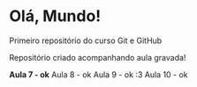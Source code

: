 # Olá, Mundo!
 Primeiro repositório do curso Git e GitHub

 Repositório criado acompanhando aula gravada!
 
**Aula 7 - ok**
  Aula 8 - ok
  Aula 9 - ok
  :3
  Aula 10 - ok